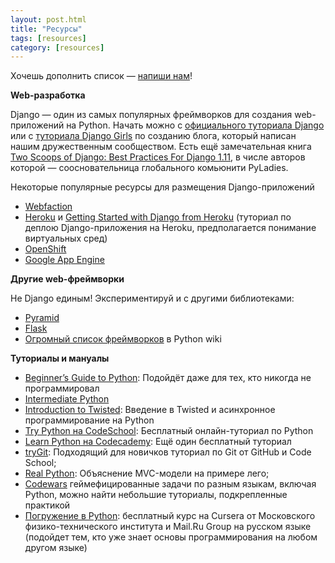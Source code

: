 ```yaml
---
layout: post.html
title: "Ресурсы"
tags: [resources]
category: [resources]
---
```


Хочешь дополнить список — [напиши нам](mailto:spb@pyladies.com)!

**Web-разработка**

Django — один из самых популярных фреймворков для создания web-приложений на Python.
Начать можно с [официального туториала Django](https://docs.djangoproject.com/en/2.0/intro/tutorial01/) или с [туториала Django Girls](https://tutorial.djangogirls.org/ru/) по созданию блога, который написан нашим дружественным сообществом. Есть ещё замечательная книга [Two Scoops of Django: Best Practices For Django 1.11](https://www.twoscoopspress.com/collections/django/products/two-scoops-of-django-1-11), в числе авторов которой — соосновательница глобального комьюнити PyLadies.

Некоторые популярные ресурсы для размещения Django-приложений

* [Webfaction](http://www.webfaction.com/)
* [Heroku](https://heroku.com/) и [Getting Started with Django from Heroku](https://devcenter.heroku.com/articles/django) (туториал по деплою Django-приложения на Heroku, предполагается понимание виртуальных сред)
* [OpenShift](http://openshift.redhat.com/)
* [Google App Engine](http://code.google.com/appengine/)

**Другие web-фреймворки**

Не Django единым! Экспериментируй и с другими библиотеками:

* [Pyramid](http://docs.pylonsproject.org/projects/pyramid/dev/)
* [Flask](http://flask.pocoo.org/)
* [Огромный список фреймворков](http://wiki.python.org/moin/WebFrameworks) в Python wiki

**Туториалы и мануалы**

* [Beginner’s Guide to Python](https://wiki.python.org/moin/BeginnersGuide): Подойдёт даже для тех, кто никогда не программировал
* [Intermediate Python](https://wiki.python.org/moin/BeginnersGuide)
* [Introduction to Twisted](http://krondo.com/?page_id=1327): Введение в Twisted и асинхронное программирование на Python
* [Try Python на CodeSchool](https://www.codeschool.com/courses/try-python): Бесплатный онлайн-туториал по Python
* [Learn Python на Codecademy](https://www.codecademy.com/learn/learn-python): Ещё один бесплатный туториал
* [tryGit](http://try.github.com/levels/1/challenges/1): Подходящий для новичков туториал по Git от GitHub и Code School;
* [Real Python](https://realpython.com/the-model-view-controller-mvc-paradigm-summarized-with-legos/): Объяснение MVC-модели на примере лего;
* [Codewars](https://www.codewars.com/) геймефицированные задачи по разным языкам, включая Python, можно найти небольшие туториалы, подкрепленные практикой
* [Погружение в Python](https://ru.coursera.org/learn/diving-in-python): бесплатный курс на Cursera от Московского физико-технического института и Mail.Ru Group на русском языке (подойдет тем, кто уже знает основы программирования на любом другом языке)

